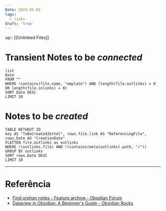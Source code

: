 ```yaml
---
Date: 2023-05-01
tags:
  - links
draft: 'true'
---
```

up:: [[Unlinked Files]]

# Transient Notes to be *connected*
```dataview
list
Date
FROM ""
WHERE !contains(file.name, "emplate") AND (length(file.outlinks) = 0 OR length(file.inlinks) = 0)
SORT Date DESC
LIMIT 10
```

# Notes to be *created*
```dataview
TABLE WITHOUT ID 
key AS "ToBeCreatedZettel", rows.file.link AS "ReferencingFile", rows.Date AS "CreationDate"
FLATTEN file.outlinks as outlinks
WHERE !(outlinks.file) AND !(contains(meta(outlinks).path, "/"))
GROUP BY outlinks
SORT rows.Date DESC
LIMIT 10
```

---
# Referência
- [Find orphan notes - Feature archive - Obsidian Forum](https://forum.obsidian.md/t/find-orphan-notes/817/15)
- [Dataview in Obsidian: A Beginner's Guide - Obsidian Rocks](https://obsidian.rocks/dataview-in-obsidian-a-beginners-guide/)
